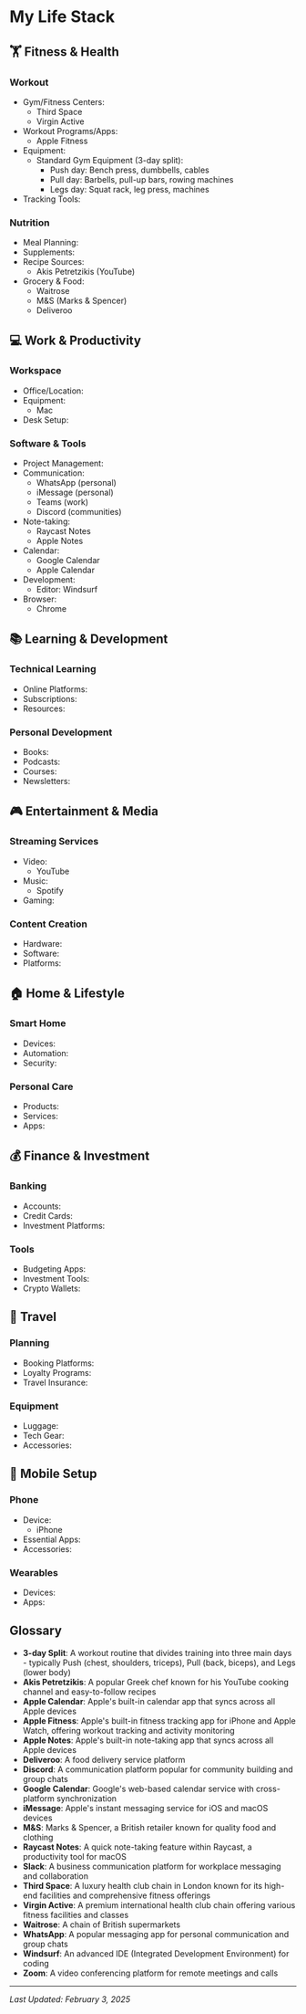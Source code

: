 # My Life Stack

## 🏋️ Fitness & Health
### Workout
- Gym/Fitness Centers:
  - Third Space
  - Virgin Active
- Workout Programs/Apps:
  - Apple Fitness
- Equipment:
  - Standard Gym Equipment (3-day split):
    - Push day: Bench press, dumbbells, cables
    - Pull day: Barbells, pull-up bars, rowing machines
    - Legs day: Squat rack, leg press, machines
- Tracking Tools:

### Nutrition
- Meal Planning:
- Supplements:
- Recipe Sources:
  - Akis Petretzikis (YouTube)
- Grocery & Food:
  - Waitrose
  - M&S (Marks & Spencer)
  - Deliveroo

## 💻 Work & Productivity
### Workspace
- Office/Location:
- Equipment:
  - Mac
- Desk Setup:

### Software & Tools
- Project Management:
- Communication:
  - WhatsApp (personal)
  - iMessage (personal)
  - Teams (work)
  - Discord (communities)
- Note-taking:
  - Raycast Notes
  - Apple Notes
- Calendar:
  - Google Calendar
  - Apple Calendar
- Development:
  - Editor: Windsurf
- Browser:
  - Chrome

## 📚 Learning & Development
### Technical Learning
- Online Platforms:
- Subscriptions:
- Resources:

### Personal Development
- Books:
- Podcasts:
- Courses:
- Newsletters:

## 🎮 Entertainment & Media
### Streaming Services
- Video:
  - YouTube
- Music:
  - Spotify
- Gaming:

### Content Creation
- Hardware:
- Software:
- Platforms:

## 🏠 Home & Lifestyle
### Smart Home
- Devices:
- Automation:
- Security:

### Personal Care
- Products:
- Services:
- Apps:

## 💰 Finance & Investment
### Banking
- Accounts:
- Credit Cards:
- Investment Platforms:

### Tools
- Budgeting Apps:
- Investment Tools:
- Crypto Wallets:

## 🧳 Travel
### Planning
- Booking Platforms:
- Loyalty Programs:
- Travel Insurance:

### Equipment
- Luggage:
- Tech Gear:
- Accessories:

## 📱 Mobile Setup
### Phone
- Device:
  - iPhone
- Essential Apps:
- Accessories:

### Wearables
- Devices:
- Apps:

## Glossary
- **3-day Split**: A workout routine that divides training into three main days - typically Push (chest, shoulders, triceps), Pull (back, biceps), and Legs (lower body)
- **Akis Petretzikis**: A popular Greek chef known for his YouTube cooking channel and easy-to-follow recipes
- **Apple Calendar**: Apple's built-in calendar app that syncs across all Apple devices
- **Apple Fitness**: Apple's built-in fitness tracking app for iPhone and Apple Watch, offering workout tracking and activity monitoring
- **Apple Notes**: Apple's built-in note-taking app that syncs across all Apple devices
- **Deliveroo**: A food delivery service platform
- **Discord**: A communication platform popular for community building and group chats
- **Google Calendar**: Google's web-based calendar service with cross-platform synchronization
- **iMessage**: Apple's instant messaging service for iOS and macOS devices
- **M&S**: Marks & Spencer, a British retailer known for quality food and clothing
- **Raycast Notes**: A quick note-taking feature within Raycast, a productivity tool for macOS
- **Slack**: A business communication platform for workplace messaging and collaboration
- **Third Space**: A luxury health club chain in London known for its high-end facilities and comprehensive fitness offerings
- **Virgin Active**: A premium international health club chain offering various fitness facilities and classes
- **Waitrose**: A chain of British supermarkets
- **WhatsApp**: A popular messaging app for personal communication and group chats
- **Windsurf**: An advanced IDE (Integrated Development Environment) for coding
- **Zoom**: A video conferencing platform for remote meetings and calls

---
*Last Updated: February 3, 2025*